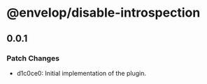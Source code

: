 # @envelop/disable-introspection

## 0.0.1
### Patch Changes

- d1c0ce0: Initial implementation of the plugin.
